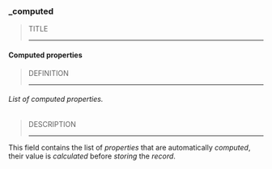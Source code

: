 ### _computed



> TITLE
> 
> ------

#### Computed properties



> DEFINITION
> 
> ------

###### List of computed properties.



> DESCRIPTION
> 
> ------

This field contains the list of *properties* that are automatically *computed*, their value is *calculated* before *storing* the *record*.